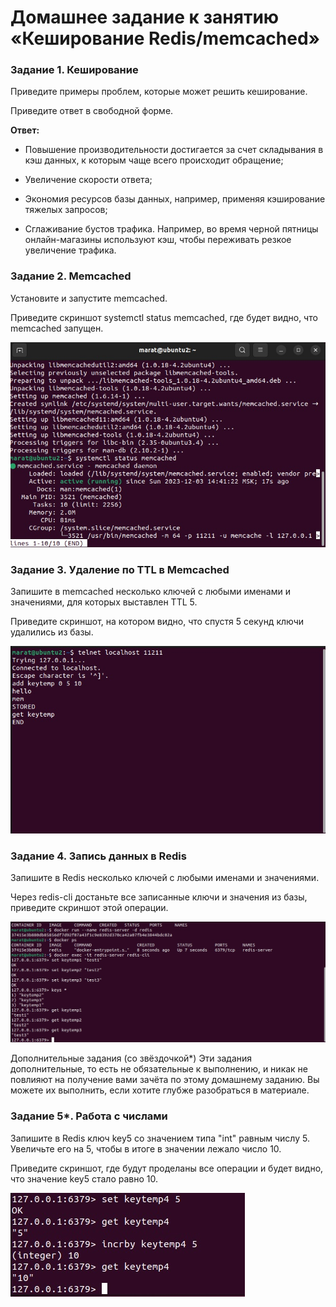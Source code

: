 # Домашнее задание к занятию «Кеширование Redis/memcached»

### Задание 1. Кеширование
Приведите примеры проблем, которые может решить кеширование.

Приведите ответ в свободной форме.

**Ответ:**

* Повышение производительности достигается за счет складывания в кэш данных, к которым чаще всего происходит обращение;

* Увеличение скорости ответа;

* Экономия ресурсов базы данных, например, применяя кэширование тяжелых запросов;

* Сглаживание бустов трафика. Например, во время черной пятницы онлайн-магазины используют кэш, чтобы переживать резкое увеличение трафика.

### Задание 2. Memcached
Установите и запустите memcached.

Приведите скриншот systemctl status memcached, где будет видно, что memcached запущен.

![alt text](https://github.com/MaratKN/sdb_1102/blob/main/img/img1.jpg)

### Задание 3. Удаление по TTL в Memcached
Запишите в memcached несколько ключей с любыми именами и значениями, для которых выставлен TTL 5.

Приведите скриншот, на котором видно, что спустя 5 секунд ключи удалились из базы.

![alt text](https://github.com/MaratKN/sdb_1102/blob/main/img/img2.jpg)

### Задание 4. Запись данных в Redis
Запишите в Redis несколько ключей с любыми именами и значениями.

Через redis-cli достаньте все записанные ключи и значения из базы, приведите скриншот этой операции.

![alt text](https://github.com/MaratKN/sdb_1102/blob/main/img/img3.jpg)

Дополнительные задания (со звёздочкой*)
Эти задания дополнительные, то есть не обязательные к выполнению, и никак не повлияют на получение вами зачёта по этому домашнему заданию. Вы можете их выполнить, если хотите глубже разобраться в материале.

### Задание 5*. Работа с числами
Запишите в Redis ключ key5 со значением типа "int" равным числу 5. Увеличьте его на 5, чтобы в итоге в значении лежало число 10.

Приведите скриншот, где будут проделаны все операции и будет видно, что значение key5 стало равно 10.

![alt text](https://github.com/MaratKN/sdb_1102/blob/main/img/img4.jpg)

